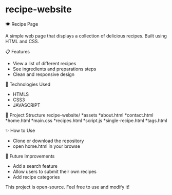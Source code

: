 # recipe-website

🍽️ Recipe Page

A simple web page that displays a collection of delicious recipes.
Built using HTML and CSS.

📋 Features
* View a list of different recipes
* See ingredients and preparations steps
* Clean and responsive design


🚀 Technologies Used
* HTMLS
* CSS3
* JAVASCRIPT


📂 Project Structure
recipe-website/
*assets
*about.html
*contact.html
*home.html
*main.css
*recipes.html
*script.js
*single-recipe.html
*tags.html


✨ How to Use
* Clone or download the repository
* open home.html in your browse

🎯 Future Improvements
* Add a search feature
* Allow users to submit their own recipes
* Add recipe categories





This project is open-source. Feel free to use and modify it!
